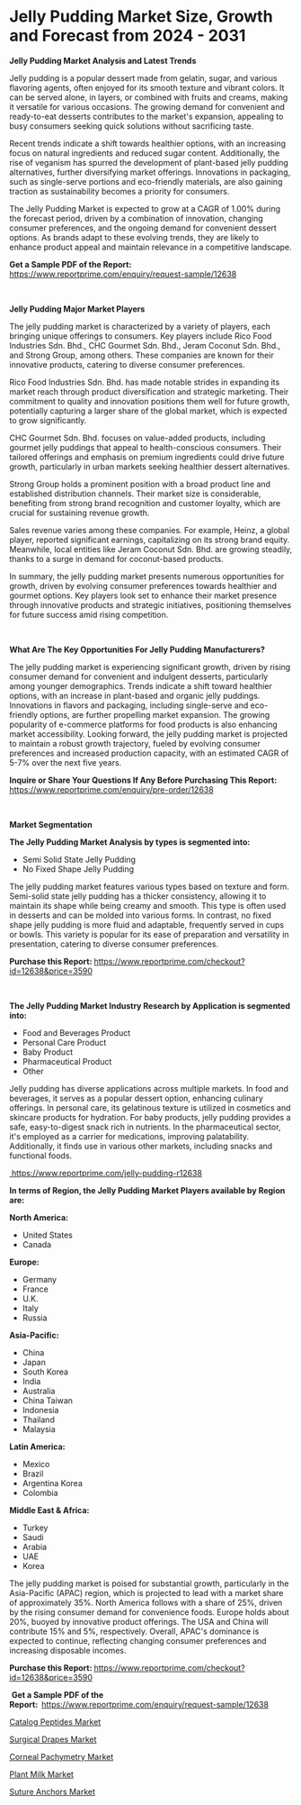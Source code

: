 <p><h1>Jelly Pudding Market Size, Growth and Forecast from 2024 - 2031</h1></p><p><strong>Jelly Pudding Market Analysis and Latest Trends</strong></p>
<p><p>Jelly pudding is a popular dessert made from gelatin, sugar, and various flavoring agents, often enjoyed for its smooth texture and vibrant colors. It can be served alone, in layers, or combined with fruits and creams, making it versatile for various occasions. The growing demand for convenient and ready-to-eat desserts contributes to the market's expansion, appealing to busy consumers seeking quick solutions without sacrificing taste.</p><p>Recent trends indicate a shift towards healthier options, with an increasing focus on natural ingredients and reduced sugar content. Additionally, the rise of veganism has spurred the development of plant-based jelly pudding alternatives, further diversifying market offerings. Innovations in packaging, such as single-serve portions and eco-friendly materials, are also gaining traction as sustainability becomes a priority for consumers.</p><p>The Jelly Pudding Market is expected to grow at a CAGR of 1.00% during the forecast period, driven by a combination of innovation, changing consumer preferences, and the ongoing demand for convenient dessert options. As brands adapt to these evolving trends, they are likely to enhance product appeal and maintain relevance in a competitive landscape.</p></p>
<p><strong>Get a Sample PDF of the Report:&nbsp;</strong> <a href="https://www.reportprime.com/enquiry/request-sample/12638">https://www.reportprime.com/enquiry/request-sample/12638</a></p>
<p>&nbsp;</p>
<p><strong>Jelly Pudding Major Market Players</strong></p>
<p><p>The jelly pudding market is characterized by a variety of players, each bringing unique offerings to consumers. Key players include Rico Food Industries Sdn. Bhd., CHC Gourmet Sdn. Bhd., Jeram Coconut Sdn. Bhd., and Strong Group, among others. These companies are known for their innovative products, catering to diverse consumer preferences.</p><p>Rico Food Industries Sdn. Bhd. has made notable strides in expanding its market reach through product diversification and strategic marketing. Their commitment to quality and innovation positions them well for future growth, potentially capturing a larger share of the global market, which is expected to grow significantly.</p><p>CHC Gourmet Sdn. Bhd. focuses on value-added products, including gourmet jelly puddings that appeal to health-conscious consumers. Their tailored offerings and emphasis on premium ingredients could drive future growth, particularly in urban markets seeking healthier dessert alternatives.</p><p>Strong Group holds a prominent position with a broad product line and established distribution channels. Their market size is considerable, benefiting from strong brand recognition and customer loyalty, which are crucial for sustaining revenue growth.</p><p>Sales revenue varies among these companies. For example, Heinz, a global player, reported significant earnings, capitalizing on its strong brand equity. Meanwhile, local entities like Jeram Coconut Sdn. Bhd. are growing steadily, thanks to a surge in demand for coconut-based products.</p><p>In summary, the jelly pudding market presents numerous opportunities for growth, driven by evolving consumer preferences towards healthier and gourmet options. Key players look set to enhance their market presence through innovative products and strategic initiatives, positioning themselves for future success amid rising competition.</p></p>
<p>&nbsp;</p>
<p><strong>What Are The Key Opportunities For Jelly Pudding Manufacturers?</strong></p>
<p><p>The jelly pudding market is experiencing significant growth, driven by rising consumer demand for convenient and indulgent desserts, particularly among younger demographics. Trends indicate a shift toward healthier options, with an increase in plant-based and organic jelly puddings. Innovations in flavors and packaging, including single-serve and eco-friendly options, are further propelling market expansion. The growing popularity of e-commerce platforms for food products is also enhancing market accessibility. Looking forward, the jelly pudding market is projected to maintain a robust growth trajectory, fueled by evolving consumer preferences and increased production capacity, with an estimated CAGR of 5-7% over the next five years.</p></p>
<p><strong>Inquire or Share Your Questions If Any Before Purchasing This Report:</strong> <a href="https://www.reportprime.com/enquiry/pre-order/12638">https://www.reportprime.com/enquiry/pre-order/12638</a></p>
<p>&nbsp;</p>
<p><strong>Market Segmentation</strong></p>
<p><strong>The Jelly Pudding Market Analysis by types is segmented into:</strong></p>
<p><ul><li>Semi Solid State Jelly Pudding</li><li>No Fixed Shape Jelly Pudding</li></ul></p>
<p><p>The jelly pudding market features various types based on texture and form. Semi-solid state jelly pudding has a thicker consistency, allowing it to maintain its shape while being creamy and smooth. This type is often used in desserts and can be molded into various forms. In contrast, no fixed shape jelly pudding is more fluid and adaptable, frequently served in cups or bowls. This variety is popular for its ease of preparation and versatility in presentation, catering to diverse consumer preferences.</p></p>
<p><strong>Purchase this Report:&nbsp;</strong><a href="https://www.reportprime.com/checkout?id=12638&price=3590">https://www.reportprime.com/checkout?id=12638&price=3590</a></p>
<p>&nbsp;</p>
<p><strong>The Jelly Pudding Market Industry Research by Application is segmented into:</strong></p>
<p><ul><li>Food and Beverages Product</li><li>Personal Care Product</li><li>Baby Product</li><li>Pharmaceutical Product</li><li>Other</li></ul></p>
<p><p>Jelly pudding has diverse applications across multiple markets. In food and beverages, it serves as a popular dessert option, enhancing culinary offerings. In personal care, its gelatinous texture is utilized in cosmetics and skincare products for hydration. For baby products, jelly pudding provides a safe, easy-to-digest snack rich in nutrients. In the pharmaceutical sector, it's employed as a carrier for medications, improving palatability. Additionally, it finds use in various other markets, including snacks and functional foods.</p></p>
<p><a href="https://www.reportprime.com/jelly-pudding-r12638">&nbsp;https://www.reportprime.com/jelly-pudding-r12638</a></p>
<p><strong>In terms of Region, the Jelly Pudding Market Players available by Region are:</strong></p>
<p>
    <p> <strong> North America: </strong>
        <ul>
            <li>United States</li>
            <li>Canada</li>
        </ul>
        </p> 
    <p> <strong> Europe: </strong>
        <ul>
            <li>Germany</li>
            <li>France</li>
            <li>U.K.</li>
            <li>Italy</li>
            <li>Russia</li>
        </ul>
        </p> 
    <p> <strong> Asia-Pacific: </strong>
        <ul>
            <li>China</li>
            <li>Japan</li>
            <li>South Korea</li>
            <li>India</li>
            <li>Australia</li>
            <li>China Taiwan</li>
            <li>Indonesia</li>
            <li>Thailand</li>
            <li>Malaysia</li>
        </ul>
        </p> 
    <p> <strong> Latin America: </strong>
        <ul>
            <li>Mexico</li>
            <li>Brazil</li>
            <li>Argentina Korea</li>
            <li>Colombia</li>
        </ul>
        </p> 
    <p> <strong> Middle East & Africa: </strong>
        <ul>
            <li>Turkey</li>
            <li>Saudi</li>
            <li>Arabia</li>
            <li>UAE</li>
            <li>Korea</li>
        </ul>
    </p>
    </p>
<p><p>The jelly pudding market is poised for substantial growth, particularly in the Asia-Pacific (APAC) region, which is projected to lead with a market share of approximately 35%. North America follows with a share of 25%, driven by the rising consumer demand for convenience foods. Europe holds about 20%, buoyed by innovative product offerings. The USA and China will contribute 15% and 5%, respectively. Overall, APAC's dominance is expected to continue, reflecting changing consumer preferences and increasing disposable incomes.</p></p>
<p><strong>Purchase this Report: </strong><a href="https://www.reportprime.com/checkout?id=12638&price=3590">https://www.reportprime.com/checkout?id=12638&price=3590</a></p>
<p>&nbsp;<strong>Get a Sample PDF of the Report:&nbsp;&nbsp;</strong><a href="https://www.reportprime.com/enquiry/request-sample/12638">https://www.reportprime.com/enquiry/request-sample/12638</a></p>
<p><strong></strong></p>
<p><p><a href="https://issuu.com/reportprime-2/docs/catalog-peptides-market-size-2030.p_82e3cd550b3bac">Catalog Peptides Market</a></p><p><a href="https://medium.com/@michellegbleau0620/in-the-surgical-drapes-market-the-main-focus-is-on-keeping-costs-low-and-getting-the-most-out-of-56ea389c464a">Surgical Drapes Market</a></p><p><a href="https://medium.com/@michellegbleau0620/future-of-innovation-global-corneal-pachymetry-market-growth-and-opportunities-2024-2031-3f48cebd2897">Corneal Pachymetry Market</a></p><p><a href="https://github.com/dringals/Market-Research-Report-List-6/blob/main/plant-milk-market.md">Plant Milk Market</a></p><p><a href="https://www.linkedin.com/pulse/suture-anchors-market-trends-strategic-insights-2024-2031-yyxfc?trackingId=W0tHSCUSSGe86Sq%2FANooNA%3D%3D">Suture Anchors Market</a></p></p>